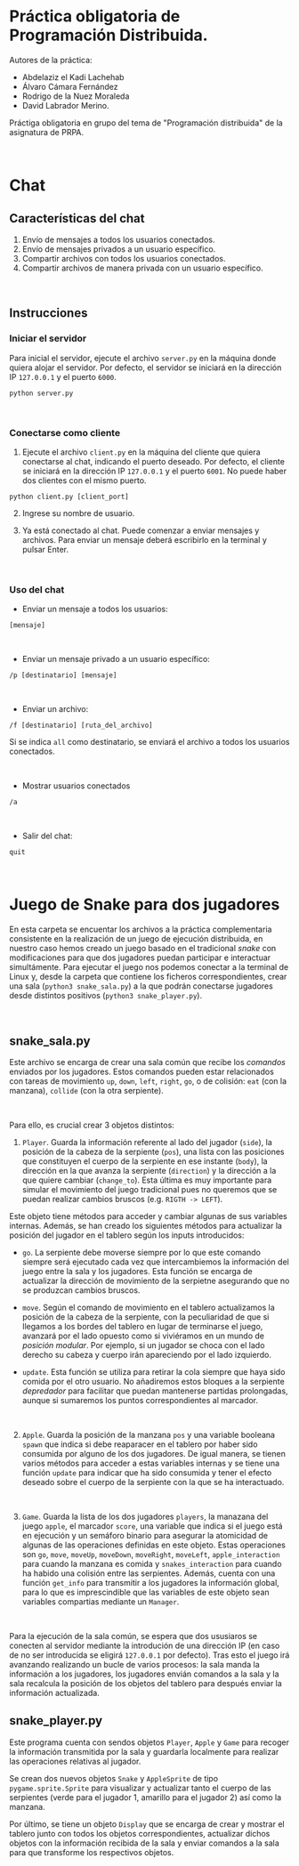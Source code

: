 # Práctica obligatoria de Programación Distribuida.

Autores de la práctica: 
- Abdelaziz el Kadi Lachehab
- Álvaro Cámara Fernández
- Rodrigo de la Nuez Moraleda
- David Labrador Merino.

Práctiga obligatoria en grupo del tema de "Programación distribuida" de la asignatura de PRPA.

<br>

# Chat

## Características del chat

1. Envío de mensajes a todos los usuarios conectados.
2. Envío de mensajes privados a un usuario específico.
3. Compartir archivos con todos los usuarios conectados.
4. Compartir archivos de manera privada con un usuario específico.

<br>

## Instrucciones

### Iniciar el servidor

Para inicial el servidor, ejecute el archivo `server.py` en la máquina donde quiera alojar el servidor. Por defecto, el servidor se iniciará en la dirección IP `127.0.0.1` y el puerto `6000`.

```
python server.py
```

<br>

### Conectarse como cliente

1. Ejecute el archivo `client.py` en la máquina del cliente que quiera conectarse al chat, indicando el puerto deseado. Por defecto, el cliente se iniciará en la dirección IP `127.0.0.1` y el puerto `6001`. No puede haber dos clientes con el mismo puerto.
```
python client.py [client_port]
```

2. Ingrese su nombre de usuario.

3. Ya está conectado al chat. Puede comenzar a enviar mensajes y archivos. Para enviar un mensaje deberá escribirlo en la terminal y pulsar Enter.

<br>

### Uso del chat

- Enviar un mensaje a todos los usuarios:

```
[mensaje]
```

<br>

- Enviar un mensaje privado a un usuario específico:

```
/p [destinatario] [mensaje]
```

<br>

- Enviar un archivo:

```
/f [destinatario] [ruta_del_archivo]
```

Si se indica `all` como destinatario, se enviará el archivo a todos los usuarios conectados.

<br>

- Mostrar usuarios conectados

```
/a
```

<br>

- Salir del chat:

```
quit
```

<br>

# Juego de Snake para dos jugadores

En esta carpeta se encuentar los archivos a la práctica complementaria consistente en la realización de un juego de ejecución distribuida, en nuestro caso hemos creado un juego basado en el tradicional *snake* con modificaciones para que dos jugadores puedan participar e interactuar simultámente. Para ejecutar el juego nos podemos conectar a la terminal de Linux y, desde la carpeta que contiene los ficheros correspondientes, crear una sala (`python3 snake_sala.py`) a la que podrán conectarse jugadores desde distintos positivos (`python3 snake_player.py`).

<br> 

## snake_sala.py

Este archivo se encarga de crear una sala común que recibe los *comandos* enviados por los jugadores. Estos comandos pueden estar relacionados con tareas de movimiento `up`, `down`, `left`, `right`, `go`, o de colisión: `eat` (con la manzana), `collide` (con la otra serpiente). 

<br>

Para ello, es crucial crear 3 objetos distintos:

1) `Player`. Guarda la información referente al lado del jugador (`side`), la posición de la cabeza de la serpiente (`pos`), una lista con las posiciones que constituyen el cuerpo de la serpiente en ese instante (`body`), la dirección en la que avanza la serpiente (`direction`) y la dirección a la que quiere cambiar (`change_to`). Esta última es muy importante para simular el movimiento del juego tradicional pues no queremos que se puedan realizar cambios bruscos (e.g. `RIGTH -> LEFT`).

Este objeto tiene métodos para acceder y cambiar algunas de sus variables internas. Además, se han creado los siguientes métodos para actualizar la posición del jugador en el tablero según los inputs introducidos:

- `go`. La serpiente debe moverse siempre por lo que este comando siempre será ejecutado cada vez que intercambiemos la información del juego entre la sala y los jugadores. Esta función se encarga de actualizar la dirección de movimiento de la serpietne asegurando que no se produzcan cambios bruscos.

- `move`. Según el comando de movimiento en el tablero actualizamos la posición de la cabeza de la serpiente, con la peculiaridad de que si llegamos a los bordes del tablero en lugar de terminarse el juego, avanzará por el lado opuesto como si viviéramos en un mundo de *posición modular*. Por ejemplo, si un jugador se choca con el lado derecho su cabeza y cuerpo irán apareciendo por el lado izquierdo.

- `update`. Esta función se utiliza para retirar la cola siempre que haya sido comida por el otro usuario. No añadiremos estos bloques a la serpiente *depredador* para facilitar que puedan mantenerse partidas prolongadas, aunque si sumaremos los puntos correspondientes al marcador.

<br>

2) `Apple`. Guarda la posición de la manzana `pos` y una variable booleana `spawn` que indica si debe reaparacer en el tablero por haber sido consumida por alguno de los dos jugadores. De igual manera, se tienen varios métodos para acceder a estas variables internas y se tiene una función `update` para indicar que ha sido consumida y tener el efecto deseado sobre el cuerpo de la serpiente con la que se ha interactuado.

<br> 

3) `Game`. Guarda la lista de los dos jugadores `players`, la manazana del juego `apple`, el marcador `score`, una variable que indica si el juego está en ejecución y un semáforo binario para asegurar la atomicidad de algunas de las operaciones definidas en este objeto. Estas operaciones son `go`, `move`, `moveUp`, `moveDown`, `moveRight`, `moveLeft`, `apple_interaction` para cuando la manzana es comida y `snakes_interaction` para cuando ha habido una colisión entre las serpientes. Además, cuenta con una función `get_info` para transmitir a los jugadores la información global, para lo que es imprescindible que las variables de este objeto sean variables compartias mediante un `Manager`.

<br>

Para la ejecución de la sala común, se espera que dos ususiaros se conecten al servidor mediante la introdución de una dirección IP (en caso de no ser introducida se eligirá `127.0.0.1` por defecto). Tras esto el juego irá avanzando realizando un bucle de varios procesos: la sala manda la información a los jugadores, los jugadores envián comandos a la sala y la sala recalcula la posición de los objetos del tablero para después enviar la información actualizada.

## snake_player.py

Este programa cuenta con sendos objetos `Player`, `Apple` y `Game` para recoger la información transmitida por la sala y guardarla localmente para realizar las operaciones relativas al jugador.

Se crean dos nuevos objetos `Snake` y `AppleSprite` de tipo `pygame.sprite.Sprite` para visualizar y actualizar tanto el cuerpo de las serpientes (verde para el jugador 1, amarillo para el jugador 2) así como la manzana.

Por último, se tiene un objeto `Display` que se encarga de crear y mostrar el tablero junto con todos los objetos correspondientes, actualizar dichos objetos con la información recibida de la sala y enviar comandos a la sala para que transforme los respectivos objetos.



